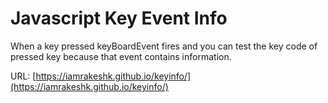 # Javascript Key Event Info

When a key pressed keyBoardEvent fires and you can test the key code of pressed key because that event contains information.

URL: [https://iamrakeshk.github.io/keyinfo/](https://iamrakeshk.github.io/keyinfo/)
